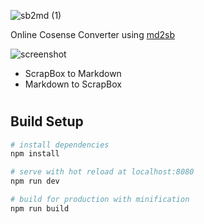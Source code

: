 ![sb2md (1)](https://github.com/hashrock/md2sb-online/assets/3132889/6f1f3464-bd0d-479d-9227-9db029605093)

Online Cosense Converter using [md2sb](https://github.com/pastak/scrapbox-converter/tree/master/packages/md2sb)

![screenshot](screenshot.png)

 - ScrapBox to Markdown
 - Markdown to ScrapBox

# 


## Build Setup

``` bash
# install dependencies
npm install

# serve with hot reload at localhost:8080
npm run dev

# build for production with minification
npm run build
```
